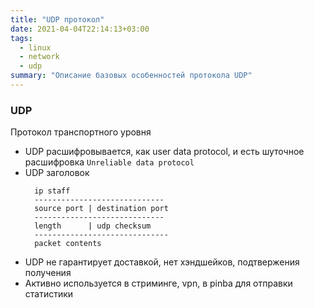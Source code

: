 ```yaml
---
title: "UDP протокол"
date: 2021-04-04T22:14:13+03:00
tags: 
  - linux 
  - network
  - udp
summary: "Описание базовых особенностей протокола UDP"
---
```


### UDP
Протокол транспортного уровня
* UDP расшифровывается, как user data protocol, и есть шуточное расшифровка `Unreliable data protocol`
* UDP заголовок
  ```
    ip staff
    -----------------------------
    source port | destination port
    -----------------------------
    length      | udp checksum
    ------------------------------
    packet contents
  ```
* UDP не гарантирует доставкой, нет хэндшейков, подтвержения получения
* Активно используется в стриминге, vpn, в pinba для отправки статистики
